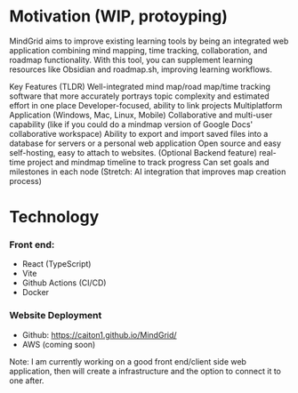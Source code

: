 # Motivation (WIP, protoyping)
MindGrid aims to improve existing learning tools by being an integrated web application combining mind mapping, time tracking, collaboration, and roadmap functionality. With this tool, you can supplement learning resources like Obsidian and roadmap.sh, improving learning workflows. 

Key Features (TLDR)
Well-integrated mind map/road map/time tracking software that more accurately portrays topic complexity and estimated effort in one place
Developer-focused, ability to link projects
Multiplatform Application (Windows, Mac, Linux, Mobile)
Collaborative and multi-user capability (like if you could do a mindmap version of Google Docs' collaborative workspace)
Ability to export and import saved files into a database for servers or a personal web application
Open source and easy self-hosting, easy to attach to websites.
(Optional Backend feature) real-time project and mindmap timeline to track progress
Can set goals and milestones in each node
(Stretch: AI integration that improves map creation process)

# Technology
### Front end:
- React (TypeScript)
- Vite
- Github Actions (CI/CD)
- Docker

### Website Deployment
- Github: https://caiton1.github.io/MindGrid/
- AWS (coming soon)

Note: I am currently working on a good front end/client side web application, then will create a infrastructure and the option to connect it to one after. 
